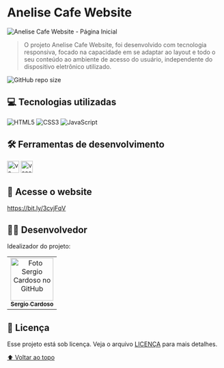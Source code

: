 # Anelise Cafe Website



<img src="./assets/anelise-café-website-folder.png" alt="Anelise Cafe Website - Página Inicial">

> O projeto Anelise Cafe  Website, foi desenvolvido com tecnologia responsiva, focado na capacidade em se adaptar ao layout e todo o seu conteúdo ao ambiente de acesso do usuário, independente do dispositivo eletrônico utilizado.

![GitHub repo size](https://img.shields.io/github/repo-size/iuricode/README-template?style=for-the-badge)


## 💻 Tecnologias utilizadas
![HTML5](https://img.shields.io/badge/html5-%23E34F26.svg?logo=html5&logoColor=white)
![CSS3](https://img.shields.io/badge/css3-%231572B6.svg?logo=css3&logoColor=white)
![JavaScript](https://img.shields.io/badge/javascript-%23323330.svg?logo=javascript&logoColor=%23F7DF1E)


## 🛠 Ferramentas de desenvolvimento
<p display="inline-block">
  <img width="28" src="https://static.wikia.nocookie.net/logopedia/images/e/ec/Microsoft_Visual_Studio_2022.svg" alt="vs-logo"/>
  <img width="28" src="https://upload.wikimedia.org/wikipedia/commons/thumb/9/9a/Visual_Studio_Code_1.35_icon.svg/2048px-Visual_Studio_Code_1.35_icon.svg.png" alt="vscode-logo"/>

</p>

## 🔗 Acesse o website

https://bit.ly/3cvjFqV


## 👨‍💻 Desenvolvedor

Idealizador do projeto:

<table>
  <tr>
    <td align="center">
      <a href="#">
        <img src="https://avatars.githubusercontent.com/u/55567543?v=4" width="100px;" alt="Foto Sergio Cardoso no GitHub"/><br>
        <sub>
          <b>Sergio Cardoso</b>
        </sub>
      </a>
    </td>    
  </tr>
</table>

## 📝 Licença

Esse projeto está sob licença. Veja o arquivo [LICENÇA](LICENSE.md) para mais detalhes.

[⬆ Voltar ao topo](#anelise-cafe-website)<br>


